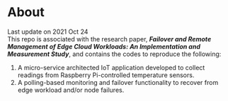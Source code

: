 # About
Last update on 2021 Oct 24\
This repo is associated with the research paper, ***Failover and Remote Management of Edge Cloud Workloads: An Implementation and Measurement Study***, and contains the codes to reproduce the following:
1. A micro-service architected IoT application developed to collect readings from Raspberry Pi-controlled temperature sensors.
2. A polling-based monitoring and failover functionality to recover from edge workload and/or node failures.

